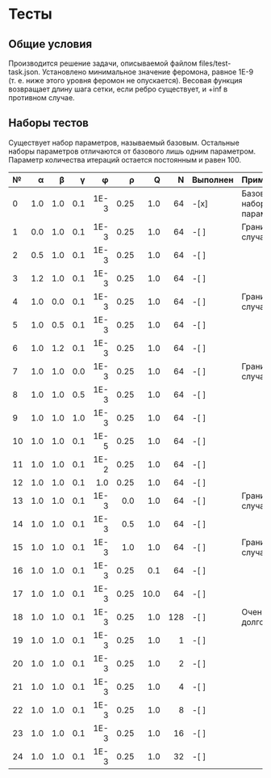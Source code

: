 # Тесты

## Общие условия ##

Производится решение задачи, описываемой файлом files/test-task.json. Установлено минимальное значение феромона, равное 1E-9 (т. е. ниже этого уровня феромон не опускается). Весовая функция возвращает длину шага сетки, если ребро существует, и +inf в противном случае.

## Наборы тестов ##

Существует набор параметров, называемый базовым. Остальные наборы параметров отличаются от базового лишь одним параметром. Параметр количества итераций остается постоянным и равен 100.

| № | &alpha; | &beta; | &gamma; | &phi; | &rho; | Q | N | Выполнен | Примечания |
|:- | ------: | -----: | ------: | ----: | ----: | -:| -:| -------- | :--------- |
|0|1.0|1.0|0.1|1E-3|0.25|1.0|64|-[x]|Базовый набор параметров|
|1|0.0|1.0|0.1|1E-3|0.25|1.0|64|-[ ]|Граничный случай|
|2|0.5|1.0|0.1|1E-3|0.25|1.0|64|-[ ]||
|3|1.2|1.0|0.1|1E-3|0.25|1.0|64|-[ ]||
|4|1.0|0.0|0.1|1E-3|0.25|1.0|64|-[ ]|Граничный случай|
|5|1.0|0.5|0.1|1E-3|0.25|1.0|64|-[ ]||
|6|1.0|1.2|0.1|1E-3|0.25|1.0|64|-[ ]||
|7|1.0|1.0|0.0|1E-3|0.25|1.0|64|-[ ]|Граничный случай|
|8|1.0|1.0|0.5|1E-3|0.25|1.0|64|-[ ]||
|9|1.0|1.0|1.0|1E-3|0.25|1.0|64|-[ ]||
|10|1.0|1.0|0.1|1E-5|0.25|1.0|64|-[ ]||
|11|1.0|1.0|0.1|1E-2|0.25|1.0|64|-[ ]||
|12|1.0|1.0|0.1|1.0|0.25|1.0|64|-[ ]||
|13|1.0|1.0|0.1|1E-3|0.0|1.0|64|-[ ]|Граничный случай|
|14|1.0|1.0|0.1|1E-3|0.5|1.0|64|-[ ]||
|15|1.0|1.0|0.1|1E-3|1.0|1.0|64|-[ ]|Граничный случай|
|16|1.0|1.0|0.1|1E-3|0.25|0.1|64|-[ ]||
|17|1.0|1.0|0.1|1E-3|0.25|10.0|64|-[ ]||
|18|1.0|1.0|0.1|1E-3|0.25|1.0|128|-[ ]|Очень долго!|
|19|1.0|1.0|0.1|1E-3|0.25|1.0|1|-[ ]||
|20|1.0|1.0|0.1|1E-3|0.25|1.0|2|-[ ]||
|21|1.0|1.0|0.1|1E-3|0.25|1.0|4|-[ ]||
|22|1.0|1.0|0.1|1E-3|0.25|1.0|8|-[ ]||
|23|1.0|1.0|0.1|1E-3|0.25|1.0|16|-[ ]||
|24|1.0|1.0|0.1|1E-3|0.25|1.0|32|-[ ]||
